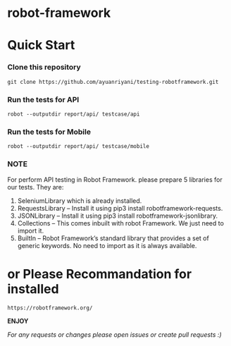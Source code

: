# robot-framework

Quick Start
===========

### Clone this repository

    git clone https://github.com/ayuanriyani/testing-robotframework.git

### Run the tests for API

    robot --outputdir report/api/ testcase/api

### Run the tests for Mobile

    robot --outputdir report/api/ testcase/mobile

### NOTE
For perform API testing in Robot Framework. please prepare 5 libraries for our tests. They are:
1. SeleniumLibrary  which is already installed.
2. RequestsLibrary – Install it using pip3 install robotframework-requests.
3. JSONLibrary – Install it using pip3 install robotframework-jsonlibrary.
4. Collections – This comes inbuilt with robot Framework. We just need to import it.
5. BuiltIn – Robot Framework’s standard library that provides a set of generic keywords. No need to import as it is always available.

or Please Recommandation for installed
======================================
    https://robotframework.org/



**ENJOY**


*For any requests or changes please open issues or create pull requests :)*




